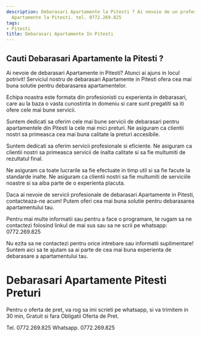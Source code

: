 ```yaml
---
description: Debarasari Apartamente la Pitesti ? Ai nevoie de un profesionist in Debarasari
  Apartamente la Pitesti. tel. 0772.269.825
tags:
- Pitesti
title: Debarasari Apartamente In Pitesti
---
```



## Cauti Debarasari Apartamente la Pitesti ?

Ai nevoie de debarasari Apartamente in Pitesti? Atunci ai ajuns in locul potrivit! 
Serviciul nostru de debarasari Apartamente in Pitesti ofera cea mai buna solutie pentru debarasarea apartamentelor. 

Echipa noastra este formata din profesionisti cu experienta in debarasari, care au la baza o vasta cunostinta in domeniu si care sunt pregatiti sa iti ofere cele mai bune servicii. 

Suntem dedicati sa oferim cele mai bune servicii de debarasari pentru apartamentele din Pitesti la cele mai mici preturi. Ne asiguram ca clientii nostri sa primeasca cea mai buna calitate la preturi accesibile. 

Suntem dedicati sa oferim servicii profesionale si eficiente. Ne asiguram ca clientii nostri sa primeasca servicii de inalta calitate si sa fie multumiti de rezultatul final. 

Ne asiguram ca toate lucrarile sa fie efectuate in timp util si sa fie facute la standarde inalte. Ne asiguram ca clientii nostri sa fie multumiti de serviciile noastre si sa aiba parte de o experienta placuta. 

Daca ai nevoie de servicii profesionale de debarasari Apartamente in Pitesti, contacteaza-ne acum! Putem oferi cea mai buna solutie pentru debarasarea apartamentului tau. 

Pentru mai multe informatii sau pentru a face o programare, te rugam sa ne contactezi folosind linkul de mai sus sau sa ne scrii pe whatsapp: 0772.269.825 

Nu ezita sa ne contactezi pentru orice intrebare sau informatii suplimentare! Suntem aici sa te ajutam sa ai parte de cea mai buna experienta de debarasare a apartamentului tau.

# Debarasari Apartamente Pitesti Preturi
Pentru o oferta de pret, va rog sa imi scrieti pe whatsapp, si va trimitem in 30 min, Gratuit si fara Obligatii Oferta de Pret.

Tel. 0772.269.825
Whatsapp. 0772.269.825